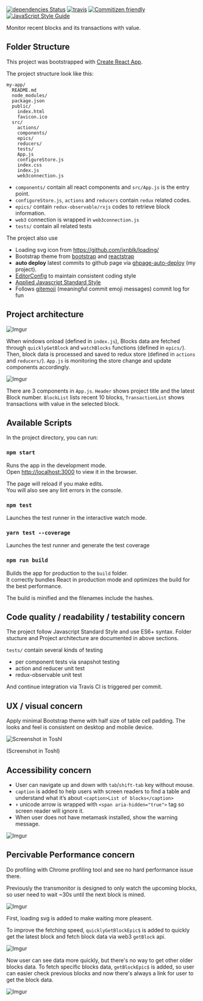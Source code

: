 [![dependencies Status](https://david-dm.org/gasolin/transmonitor/status.svg)](https://david-dm.org/gasolin/transmonitor) [![travis](https://travis-ci.org/gasolin/transmonitor.svg?branch=master)](https://travis-ci.org/gasolin/transmonitor) [![Commitizen friendly](https://img.shields.io/badge/commitizen-friendly-brightgreen.svg)](http://commitizen.github.io/cz-cli/)
[![JavaScript Style Guide](https://img.shields.io/badge/code_style-standard-brightgreen.svg)](https://standardjs.com)

Monitor recent blocks and its transactions with value.

## Folder Structure

This project was bootstrapped with [Create React App](https://github.com/facebookincubator/create-react-app).

The project structure look like this:

```
my-app/
  README.md
  node_modules/
  package.json
  public/
    index.html
    favicon.ico
  src/
    actions/
    components/
    epics/
    reducers/
    tests/
    App.js
    configureStore.js
    index.css
    index.js
    web3connection.js
```

* `components/` contain all react components and `src/App.js` is the entry point.
* `configureStore.js`, `actions` and `reducers` contain `redux` related codes.
* `epics/` contain `redux-observable/rxjs` codes to retrieve block information.
* `web3` connection is wrapped in `web3connection.js`
* `tests/` contain all related tests

The project also use

* Loading svg icon from https://github.com/jxnblk/loading/
* Bootstrap theme from [bootstrap](http://getbootstrap.com) and [reactstrap](https://reactstrap.github.io)
* **auto deploy** latest commits to github page via [ghpage-auto-deploy](https://github.com/gasolin/ghpage-auto-deploy) (my project).
* [EditorConfig](http://editorconfig.org/) to maintain consistent coding style
* [Applied Javascript Standard Style](https://standardjs.com)
* Follows [gitemoji](https://gitmoji.carloscuesta.me/) (meaningful commit emoji messages) commit log  for fun

## Project architecture

![Imgur](https://i.imgur.com/JXihfw2.png)

When windows onload (defined in `index.js`), Blocks data are fetched through `quicklyGetBlock` and `watchBlocks` functions (defined in `epics/`). Then, block data is processed and saved to redux store  (defined in `actions` and `reducers/`). `App.js` is monitoring the store change and update components accordingly.

![Imgur](https://i.imgur.com/yR7O0CE.png)

There are 3 components in `App.js`. `Header` shows project title and the latest Block number. `BlockList` lists recent 10 blocks, `TransactionList` shows transactions with value in the selected block.

## Available Scripts

In the project directory, you can run:

### `npm start`

Runs the app in the development mode.<br>
Open [http://localhost:3000](http://localhost:3000) to view it in the browser.

The page will reload if you make edits.<br>
You will also see any lint errors in the console.

### `npm test`

Launches the test runner in the interactive watch mode.<br>

### `yarn test --coverage`

Launches the test runner and generate the test coverage

### `npm run build`

Builds the app for production to the `build` folder.<br>
It correctly bundles React in production mode and optimizes the build for the best performance.

The build is minified and the filenames include the hashes.<br>

## Code quality / readability / testability concern

The project follow Javascript Standard Style and use ES6+ syntax. Folder stucture and Project architecture are documented in above sections.

`tests/` contain several kinds of testing
  - per component tests via snapshot testing
  - action and reducer unit test
  - redux-observable unit test

And continue integration via Travis CI is triggered per commit.

## UX / visual concern

Apply minimal Bootstrap theme with half size of table cell padding. The looks and feel is consistent on desktop and mobile device.

![Screenshot in Toshl](https://i.imgur.com/rX6PG73m.jpg)

(Screenshot in Toshl)

## Accessibility concern

* User can navigate up and down with `tab`/`shift-tab` key without mouse.
* `caption` is added to help users with screen readers to find a table and understand what it’s about ```<caption>List of blocks</caption>```
* `⬆` unicode arrow is wrapped with `<span aria-hidden="true">` tag so screen reader will ignore it.
* When user does not have metamask installed, show the warning message.

![Imgur](https://i.imgur.com/CqbTkOO.png)

## Percivable Performance concern

Do profiling with Chrome profiling tool and see no hard performance issue there.

Previously the transmonitor is designed to only watch the upcoming blocks, so user need to wait ~30s until the next block is mined.

![Imgur](https://i.imgur.com/UEhDU3V.gif)

First, loading svg is added to make waiting more pleasent.

To improve the fetching speed, `quicklyGetBlockEpic$` is added to quickly get the latest block and fetch block data via web3 `getBlock` api.

![Imgur](https://i.imgur.com/71qZjCh.gif)

Now user can see data more quickly, but there's no way to get other older blocks data.
To fetch specific blocks data, `getBlockEpic$` is added, so user can easier check previous blocks and now there's always a link for user to get the block data.

![Imgur](https://i.imgur.com/3OaIZt3.gif)
